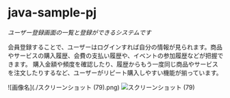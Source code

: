 # java-sample-pj
*ユーザー登録画面の一覧と登録ができるシステムです*

会員登録することで、ユーザーはログインすれば自分の情報が見られます。商品やサービスの購入履歴、会費の支払い履歴や、イベントの参加履歴などが把握できます。
購入金額や頻度を確認したり、履歴からもう一度同じ商品やサービスを注文したりするなど、ユーザーがリピート購入しやすい機能が揃っています。

![画像名](./スクリーンショット (79).png)
![スクリーンショット (79)](https://github.com/Yuto0410K/java-sample-pj/assets/144333155/c6cd7060-faf6-44a8-988e-440601e02abf)
